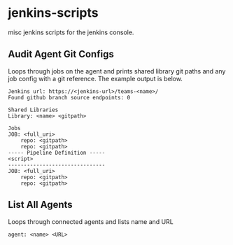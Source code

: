 # jenkins-scripts
misc jenkins scripts for the jenkins console.

## Audit Agent Git Configs

Loops through jobs on the agent and prints shared library git paths and any job config with a git reference. The example output is below.

```text
Jenkins url: https://<jenkins-url>/teams-<name>/
Found github branch source endpoints: 0

Shared Libraries
Library: <name> <gitpath>

Jobs
JOB: <full_uri>
	repo: <gitpath>
	repo: <gitpath>
----- Pipeline Definition -----
<script>
-------------------------------
JOB: <full_uri>
	repo: <gitpath>
	repo: <gitpath>
```

## List All Agents

Loops through connected agents and lists name and URL

`agent: <name> <URL>`
